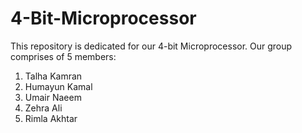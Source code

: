 # 4-Bit-Microprocessor
This repository is dedicated for our 4-bit Microprocessor. Our group comprises of 5 members:
1. Talha Kamran
2. Humayun Kamal
3. Umair Naeem
4. Zehra Ali
5. Rimla Akhtar
